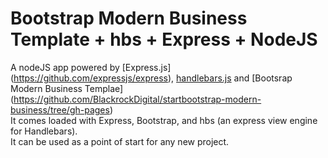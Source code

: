 # Bootstrap Modern Business Template + hbs + Express + NodeJS

A nodeJS app powered by [Express.js] (https://github.com/expressjs/express), [handlebars.js](http://github.com/wycats/handlebars.js) and [Bootsrap Modern Business Templae]  (https://github.com/BlackrockDigital/startbootstrap-modern-business/tree/gh-pages)
<BR>
It comes loaded with Express, Bootstrap, and hbs (an express view engine for Handlebars).
<BR>
It can be used as a point of start for any new project.
